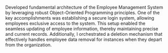 Developed fundamental architecture of the Employee Management
System by leveraging robust Object-Oriented Programming principles. One of the key accomplishments was establishing a
secure login system, allowing employees exclusive access to the system. This setup enabled the seamless updating of
employee information, thereby maintaining precise and current records. Additionally, I orchestrated a deletion mechanism
that effectively handles employee data removal for instances when they depart from the organization.
